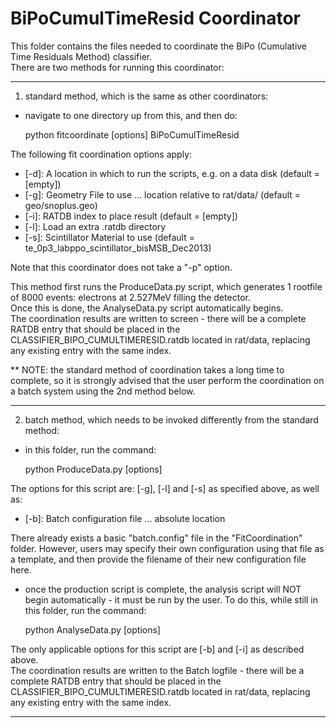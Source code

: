 # BiPoCumulTimeResid Coordinator
This folder contains the files needed to coordinate the BiPo (Cumulative Time Residuals Method) classifier.  
There are two methods for running this coordinator:

-------------------------


1) standard method, which is the same as other coordinators:
- navigate to one directory up from this, and then do:

    python fitcoordinate [options] BiPoCumulTimeResid

The following fit coordination options apply:
- [-d]: A location in which to run the scripts, e.g. on a data disk (default = [empty])
- [-g]: Geometry File to use ... location relative to rat/data/ (default = geo/snoplus.geo)
- [-i]: RATDB index to place result (default = [empty])
- [-l]: Load an extra .ratdb directory
- [-s]: Scintillator Material to use (default = te_0p3_labppo_scintillator_bisMSB_Dec2013)

Note that this coordinator does not take a "-p" option.

This method first runs the ProduceData.py script, which generates 1 rootfile of 8000 events: electrons at 2.527MeV filling the detector.  
Once this is done, the AnalyseData.py script automatically begins.  
The coordination results are written to screen - there will be a complete RATDB entry that should be placed in the CLASSIFIER_BIPO_CUMULTIMERESID.ratdb located in rat/data, replacing any existing entry with the same index.  

** NOTE: the standard method of coordination takes a long time to complete, so it is strongly advised that the user perform the coordination on a batch system using the 2nd method below.

-------------------------

2) batch method, which needs to be invoked differently from the standard method:
- in this folder, run the command:

    python ProduceData.py [options]

The options for this script are: [-g], [-l] and [-s] as specified above, as well as:
- [-b]: Batch configuration file ... absolute location

There already exists a basic "batch.config" file in the "FitCoordination" folder.  However, users may specify their own configuration using that file as a template, and then provide the filename of their new configuration file here.  

- once the production script is complete, the analysis script will NOT begin automatically - it must be run by the user.  To do this, while still in this folder, run the command:

    python AnalyseData.py [options]

The only applicable options for this script are [-b] and [-i] as described above.  
The coordination results are written to the Batch logfile - there will be a complete RATDB entry that should be placed in the CLASSIFIER_BIPO_CUMULTIMERESID.ratdb located in rat/data, replacing any existing entry with the same index.  

-------------------------

